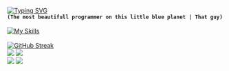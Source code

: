 [![Typing SVG](https://readme-typing-svg.herokuapp.com?font=Fira+Code&pause=1000&color=02F6F7&width=435&lines=Taku+The+Monarch)](https://git.io/typing-svg)<br>
**`(The most beautifull programmer on this little blue planet | That guy)`** 
<br><br>
[![My Skills](https://skillicons.dev/icons?i=github,git,linux,html,css,js,ts,react,vercel,nextjs,tailwind,bootstrap,nodejs,express,figma,mongodb,jest,nestjs,xd,postman,webpack,codepen,graphql,figma,materialui,vim,vue,visualstudio,vscode,stackoverflow,c,cs,cpp,babel,dotnet,mysql,&perline=12)](https://skillicons.dev)
<br><br>
[![GitHub Streak](https://github-readme-streak-stats.herokuapp.com?user=mrtaku&theme=react&hide_border=true&border_radius=4&card_width=684)](https://git.io/streak-stats)
<br>
![](https://github-profile-summary-cards.vercel.app/api/cards/most-commit-language?username=mrtaku&theme=react)
![](http://github-profile-summary-cards.vercel.app/api/cards/repos-per-language?username=mrtaku&theme=react)
<br>
![](http://github-profile-summary-cards.vercel.app/api/cards/stats?username=mrtaku&theme=react)
![](http://github-profile-summary-cards.vercel.app/api/cards/productive-time?username=mrtaku&theme=react&utcOffset=8)
<br>
<!-- Proudly created with GPRM ( https://gprm.itsvg.in ) -->
